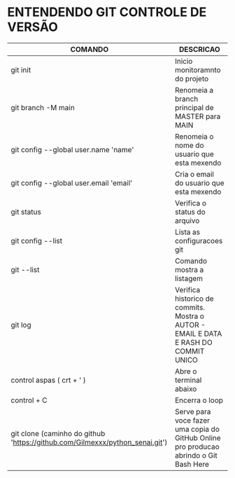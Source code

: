# ENTENDENDO GIT CONTROLE DE VERSÃO

|COMANDO|DESCRICAO|
| - | - |
| git init | Inicio monitoramnto do projeto|
| git branch -M main | Renomeia a branch principal de MASTER para MAIN |
| git config --global user.name 'name' | Renomeia o nome do usuario que esta mexendo |
| git config --global user.email 'email'| Cria o email do usuario que esta mexendo |
| git status | Verifica o status do arquivo |
| git config --list |  Lista as configuracoes git |
| git --list | Comando mostra a listagem |
| git log | Verifica historico de commits. Mostra o AUTOR -  EMAIL E DATA E RASH DO COMMIT UNICO |
| control aspas ( crt + ' ) | Abre o terminal abaixo |
| control + C| Encerra o loop |
| git clone (caminho do github 'https://github.com/Gilmexxx/python_senai.git') | Serve para voce fazer uma copia do GitHub Online pro producao abrindo o Git Bash Here |
